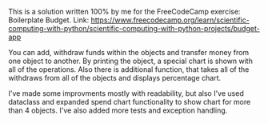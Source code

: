 This is a solution written 100% by me for the FreeCodeCamp exercise: Boilerplate Budget. 
Link: https://www.freecodecamp.org/learn/scientific-computing-with-python/scientific-computing-with-python-projects/budget-app

You can add, withdraw funds within the objects and transfer money from one object to another. By printing the object, a special chart is shown
with all of the operations. 
Also there is additional function, that takes all of the withdraws from all of the objects and displays percentage chart.

I've made some improvments mostly with readability, but also I've used dataclass and expanded spend chart functionality to show chart for more than 4 objects.
I've also added more tests and exception handling.
